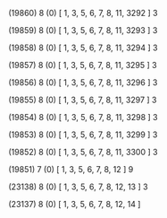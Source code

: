 (19860) 8 (0) [ 1, 3, 5, 6, 7, 8, 11, 3292 ] 3 


(19859) 8 (0) [ 1, 3, 5, 6, 7, 8, 11, 3293 ] 3 


(19858) 8 (0) [ 1, 3, 5, 6, 7, 8, 11, 3294 ] 3 


(19857) 8 (0) [ 1, 3, 5, 6, 7, 8, 11, 3295 ] 3 


(19856) 8 (0) [ 1, 3, 5, 6, 7, 8, 11, 3296 ] 3 


(19855) 8 (0) [ 1, 3, 5, 6, 7, 8, 11, 3297 ] 3 


(19854) 8 (0) [ 1, 3, 5, 6, 7, 8, 11, 3298 ] 3 


(19853) 8 (0) [ 1, 3, 5, 6, 7, 8, 11, 3299 ] 3 


(19852) 8 (0) [ 1, 3, 5, 6, 7, 8, 11, 3300 ] 3 


(19851) 7 (0) [ 1, 3, 5, 6, 7, 8, 12 ] 9 


(23138) 8 (0) [ 1, 3, 5, 6, 7, 8, 12, 13 ] 3 


(23137) 8 (0) [ 1, 3, 5, 6, 7, 8, 12, 14 ]  

